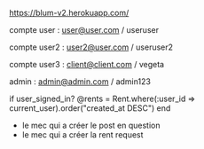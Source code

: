 https://blum-v2.herokuapp.com/

compte user : user@user.com / useruser

compte user2 : user2@user.com / useruser2

compte user3 : client@client.com / vegeta

admin : admin@admin.com / admin123


if user_signed_in?
  @rents = Rent.where(:user_id => current_user).order("created_at DESC")
end

- le mec qui a créer le post en question
- le mec qui a créer la rent request
